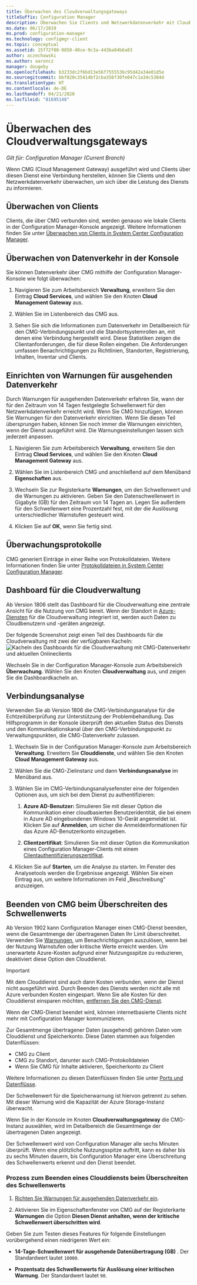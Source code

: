 ```yaml
---
title: Überwachen des Cloudverwaltungsgateways
titleSuffix: Configuration Manager
description: Überwachen Sie Clients und Netzwerkdatenverkehr mit Cloud Management Gateway.
ms.date: 06/17/2019
ms.prod: configuration-manager
ms.technology: configmgr-client
ms.topic: conceptual
ms.assetid: 15f72f80-9850-40ce-9c3a-443ba04b6a03
author: aczechowski
ms.author: aaroncz
manager: dougeby
ms.openlocfilehash: b3233dc2f6bd13e56f7555536c95d42a34e01d5e
ms.sourcegitcommit: bbf820c35414bf2cba356f30fe047c1a34c5384d
ms.translationtype: HT
ms.contentlocale: de-DE
ms.lasthandoff: 04/21/2020
ms.locfileid: "81695148"
---
```

# <a name="monitor-cloud-management-gateway"></a>Überwachen des Cloudverwaltungsgateways

*Gilt für: Configuration Manager (Current Branch)*

Wenn CMG (Cloud Management Gateway) ausgeführt wird und Clients über diesen Dienst eine Verbindung herstellen, können Sie Clients und den Netzwerkdatenverkehr überwachen, um sich über die Leistung des Diensts zu informieren.


## <a name="monitor-clients"></a>Überwachen von Clients

Clients, die über CMG verbunden sind, werden genauso wie lokale Clients in der Configuration Manager-Konsole angezeigt. Weitere Informationen finden Sie unter [Überwachen von Clients in System Center Configuration Manager](../monitor-clients.md).


## <a name="monitor-traffic-in-the-console"></a>Überwachen von Datenverkehr in der Konsole

Sie können Datenverkehr über CMG mithilfe der Configuration Manager-Konsole wie folgt überwachen:

1. Navigieren Sie zum Arbeitsbereich **Verwaltung**, erweitern Sie den Eintrag **Cloud Services**, und wählen Sie den Knoten **Cloud Management Gateway** aus.  

2. Wählen Sie im Listenbereich das CMG aus.  

3. Sehen Sie sich die Informationen zum Datenverkehr im Detailbereich für den CMG-Verbindungspunkt und die Standortsystemrollen an, mit denen eine Verbindung hergestellt wird. Diese Statistiken zeigen die Clientanforderungen, die für diese Rollen eingehen. Die Anforderungen umfassen Benachrichtigungen zu Richtlinien, Standorten, Registrierung, Inhalten, Inventar und Clients.<!-- SCCMDocs#1208 -->

## <a name="set-up-outbound-traffic-alerts"></a>Einrichten von Warnungen für ausgehenden Datenverkehr

Durch Warnungen für ausgehenden Datenverkehr erfahren Sie, wann der für den Zeitraum von 14 Tagen festgelegte Schwellenwert für den Netzwerkdatenverkehr erreicht wird. Wenn Sie CMG hinzufügen, können Sie Warnungen für den Datenverkehr einrichten. Wenn Sie diesen Teil übersprungen haben, können Sie noch immer die Warnungen einrichten, wenn der Dienst ausgeführt wird. Die Warnungseinstellungen lassen sich jederzeit anpassen.

1. Navigieren Sie zum Arbeitsbereich **Verwaltung**, erweitern Sie den Eintrag **Cloud Services**, und wählen Sie den Knoten **Cloud Management Gateway** aus.  

2. Wählen Sie im Listenbereich CMG und anschließend auf dem Menüband **Eigenschaften** aus.  

3. Wechseln Sie zur Registerkarte **Warnungen**, um den Schwellenwert und die Warnungen zu aktivieren. Geben Sie den Datenschwellenwert in Gigabyte (GB) für den Zeitraum von 14 Tagen an. Legen Sie außerdem für den Schwellenwert eine Prozentzahl fest, mit der die Auslösung unterschiedlicher Warnstufen gesteuert wird.  

4. Klicken Sie auf **OK**, wenn Sie fertig sind.  


## <a name="monitor-logs"></a>Überwachungsprotokolle

CMG generiert Einträge in einer Reihe von Protokolldateien. Weitere Informationen finden Sie unter [Protokolldateien in System Center Configuration Manager](../../../plan-design/hierarchy/log-files.md#cloud-management-gateway).


## <a name="cloud-management-dashboard"></a>Dashboard für die Cloudverwaltung

<!--1358461-->
Ab Version 1806 stellt das Dashboard für die Cloudverwaltung eine zentrale Ansicht für die Nutzung von CMG bereit. Wenn der Standort in [Azure-Diensten](../../../servers/deploy/configure/azure-services-wizard.md) für die Cloudverwaltung integriert ist, werden auch Daten zu Cloudbenutzern und -geräten angezeigt.  

Der folgende Screenshot zeigt einen Teil des Dashboards für die Cloudverwaltung mit zwei der verfügbaren Kacheln:  
![Kacheln des Dashboards für die Cloudverwaltung mit CMG-Datenverkehr und aktuellen Onlineclients](media/1358461-cmg-dashboard.png)

Wechseln Sie in der Configuration Manager-Konsole zum Arbeitsbereich **Überwachung**. Wählen Sie den Knoten **Cloudverwaltung** aus, und zeigen Sie die Dashboardkacheln an.  


## <a name="connection-analyzer"></a>Verbindungsanalyse

Verwenden Sie ab Version 1806 die CMG-Verbindungsanalyse für die Echtzeitüberprüfung zur Unterstützung der Problembehandlung. Das Hilfsprogramm in der Konsole überprüft den aktuellen Status des Diensts und den Kommunikationskanal über den CMG-Verbindungspunkt zu Verwaltungspunkten, die CMG-Datenverkehr zulassen.

1. Wechseln Sie in der Configuration Manager-Konsole zum Arbeitsbereich **Verwaltung**. Erweitern Sie **Clouddienste**, und wählen Sie den Knoten **Cloud Management Gateway** aus.  

2. Wählen Sie die CMG-Zielinstanz und dann **Verbindungsanalyse** im Menüband aus.  

3. Wählen Sie im CMG-Verbindungsanalysefenster eine der folgenden Optionen aus, um sich bei dem Dienst zu authentifizieren:  

     1. **Azure AD-Benutzer:** Simulieren Sie mit dieser Option die Kommunikation einer cloudbasierten Benutzeridentität, die bei einem in Azure AD eingebundenen Windows 10-Gerät angemeldet ist. Klicken Sie auf **Anmelden**, um sicher die Anmeldeinformationen für das Azure AD-Benutzerkonto einzugeben.  

     2. **Clientzertifikat**: Simulieren Sie mit dieser Option die Kommunikation eines Configuration Manager-Clients mit einem [Clientauthentifizierungszertifikat](certificates-for-cloud-management-gateway.md#bkmk_clientauth).  

4. Klicken Sie auf **Starten**, um die Analyse zu starten. Im Fenster des Analysetools werden die Ergebnisse angezeigt. Wählen Sie einen Eintrag aus, um weitere Informationen im Feld „Beschreibung“ anzuzeigen.  


## <a name="stop-cmg-when-it-exceeds-threshold"></a><a name="bkmk_stop"></a> Beenden von CMG beim Überschreiten des Schwellenwerts

<!--3735092-->
Ab Version 1902 kann Configuration Manager einen CMG-Dienst beenden, wenn die Gesamtmenge der übertragenen Daten Ihr Limit überschreitet. Verwenden Sie [Warnungen](#set-up-outbound-traffic-alerts), um Benachrichtigungen auszulösen, wenn bei der Nutzung Warnstufen oder kritische Werte erreicht werden. Um unerwartete Azure-Kosten aufgrund einer Nutzungsspitze zu reduzieren, deaktiviert diese Option den Clouddienst.

> [!Important]  
> Mit dem Clouddienst sind auch dann Kosten verbunden, wenn der Dienst nicht ausgeführt wird. Durch Beenden des Diensts werden nicht alle mit Azure verbunden Kosten eingespart. Wenn Sie alle Kosten für den Clouddienst einsparen möchten, [entfernen Sie den CMG-Dienst](setup-cloud-management-gateway.md#modify-a-cmg).  
>
> Wenn der CMG-Dienst beendet wird, können internetbasierte Clients nicht mehr mit Configuration Manager kommunizieren.  

Zur Gesamtmenge übertragener Daten (ausgehend) gehören Daten vom Clouddienst und Speicherkonto. Diese Daten stammen aus folgenden Datenflüssen:

- CMG zu Client  
- CMG zu Standort, darunter auch CMG-Protokolldateien  
- Wenn Sie CMG für Inhalte aktivieren, Speicherkonto zu Client  

Weitere Informationen zu diesen Datenflüssen finden Sie unter [Ports und Datenflüsse](plan-cloud-management-gateway.md#ports-and-data-flow).

Der Schwellenwert für die Speicherwarnung ist hiervon getrennt zu sehen. Mit dieser Warnung wird die Kapazität der Azure Storage-Instanz überwacht.

Wenn Sie in der Konsole im Knoten **Cloudverwaltungsgateway** die CMG-Instanz auswählen, wird im Detailbereich die Gesamtmenge der übertragenen Daten angezeigt.

Der Schwellenwert wird von Configuration Manager alle sechs Minuten überprüft. Wenn eine plötzliche Nutzungsspitze auftritt, kann es daher bis zu sechs Minuten dauern, bis Configuration Manager eine Überschreitung des Schwellenwerts erkennt und den Dienst beendet.

### <a name="process-to-stop-the-cloud-service-when-it-exceeds-threshold"></a>Prozess zum Beenden eines Clouddiensts beim Überschreiten des Schwellenwerts

1. [Richten Sie Warnungen für ausgehenden Datenverkehr ein](#set-up-outbound-traffic-alerts).  

2. Aktivieren Sie im Eigenschaftenfenster von CMG auf der Registerkarte **Warnungen** die Option **Diesen Dienst anhalten, wenn der kritische Schwellenwert überschritten wird**.  

Geben Sie zum Testen dieses Features für folgende Einstellungen vorübergehend einen niedrigeren Wert ein:  

- **14-Tage-Schwellenwert für ausgehende Datenübertragung (GB)** . Der Standardwert lautet `10000`.  

- **Prozentsatz des Schwellenwerts für Auslösung einer kritischen Warnung**. Der Standardwert lautet `90`.  

